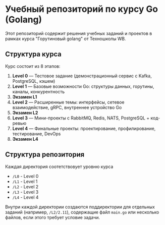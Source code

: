 # Учебный репозиторий по курсу Go (Golang)

Этот репозиторий содержит решения учебных заданий и проектов в рамках курса "Горутиновый golang" от Техношколы WB.

## Структура курса

Курс состоит из 8 этапов:

1. **Level 0** — Тестовое задание (демонстрационный сервис с Kafka, PostgreSQL, кэшем)  
2. **Level 1** — Базовые возможности Go: структуры данных, горутины, каналы, конкурентность  
3. **Экзамен L1**  
4. **Level 2** — Расширенные темы: интерфейсы, сетевое взаимодействие, gRPC, внутреннее устройство Go  
5. **Экзамен L2**  
6. **Level 3** — Мини-проекты с RabbitMQ, Redis, NATS, PostgreSQL + код-ревью  
7. **Level 4** — Финальные проекты: проектирование, профилирование, тестирование, DevOps  
8. **Экзамен L4**

## Структура репозитория
Каждая директория соотетствовует уровню курса
- `/L0` - Level 0
- `/L1` - Level 1
- `/L2` - Level 2
- `/L3` - Level 3
- `/L4` - Level 4

Внутри каждой директории создаются поддиректории для отдельных заданий (например, `/L2/2.11`), содержащие файл `main.go` или несколько файлов, если этого требует условие задачи.

